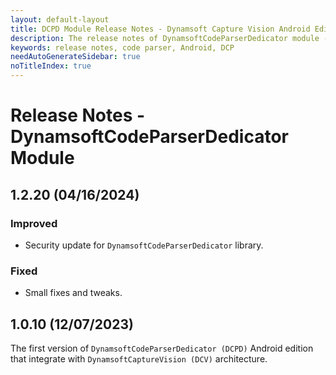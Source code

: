 ```yaml
---
layout: default-layout
title: DCPD Module Release Notes - Dynamsoft Capture Vision Android Edition
description: The release notes of DynamsoftCodeParserDedicator module - Dynamsoft Capture Vision Android Edition.
keywords: release notes, code parser, Android, DCP
needAutoGenerateSidebar: true
noTitleIndex: true
---
```


# Release Notes - DynamsoftCodeParserDedicator Module

## 1.2.20 (04/16/2024)

### Improved

- Security update for `DynamsoftCodeParserDedicator` library.

### Fixed

- Small fixes and tweaks.

## 1.0.10 (12/07/2023)

The first version of `DynamsoftCodeParserDedicator (DCPD)` Android edition that integrate with `DynamsoftCaptureVision (DCV)` architecture.
